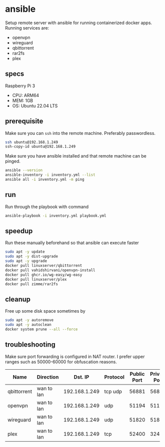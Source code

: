 # ansible
Setup remote server with ansible for running containerized docker apps. 
Running services are:
* openvpn
* wireguard
* qbittorrent
* rar2fs
* plex

## specs
Raspberry Pi 3
* CPU: ARM64
* MEM: 1GB
* OS: Ubuntu 22.04 LTS

## prerequisite
Make sure you can `ssh` into the remote machine. 
Preferably passwordless.
```bash
ssh ubuntu@192.168.1.249
ssh-copy-id ubuntu@192.168.1.249
```
Make sure you have ansible installed and that remote machine can be pinged.
```bash
ansible --version
ansible-inventory -i inventory.yml --list
ansible all -i inventory.yml -m ping
```

## run
Run through the playbook with command
```bash
ansible-playbook -i inventory.yml playbook.yml
```

## speedup
Run these manually beforehand so that ansible can execute faster
```bash
sudo apt -y update
sudo apt -y dist-upgrade
sudo apt -y upgrade
docker pull linuxserver/qbittorrent
docker pull vahidshirvani/openvpn-install
docker pull ghcr.io/wg-easy/wg-easy
docker pull linuxserver/plex
docker pull zimme/rar2fs
```

## cleanup
Free up some disk space sometimes by
```bash
sudo apt -y autoremove
sudo apt -y autoclean
docker system prune --all --force
```

## troubleshooting
Make sure port forwarding is configured in NAT router.
I prefer upper ranges such as 50000-60000 for obfuscation reasons.

| Name        | Direction  | Dst. IP       | Protocol | Public Port | Private Port |
|-------------|------------|---------------|----------|-------------|--------------|
| qbittorrent | wan to lan | 192.168.1.249 | tcp udp  | 56881       | 56881        |
| openvpn     | wan to lan | 192.168.1.249 | udp      | 51194       | 51194        |
| wireguard   | wan to lan | 192.168.1.249 | udp      | 51820       | 51820        |
| plex        | wan to lan | 192.168.1.249 | tcp      | 52400       | 32400        |

